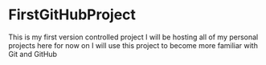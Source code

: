 # FirstGitHubProject
This is my first version controlled project
I will be hosting all of my personal projects here for now on
I will use this project to become more familiar with Git and GitHub
